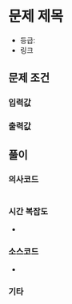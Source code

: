 # 문제 제목

- 등급:
- 링크

## 문제 조건

### 입력값

### 출력값

## 풀이

### 의사코드

```text

```

### 시간 복잡도

-

### 소스코드

-

### 기타
